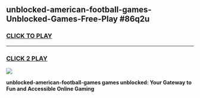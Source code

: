 
## unblocked-american-football-games-Unblocked-Games-Free-Play #86q2u
<h3>
<a href="https://us.freeplayer.one?title=unblocked-american-football-games&ref=9M">CLICK TO PLAY</a></h3>
<hr>

<h3>
<a href="https://us.freeplayer.one?title=unblocked-american-football-games&ref=9M">CLICK 2 PLAY</a>
  
</h3>

<a href="https://us.freeplayer.one?title=unblocked-american-football-games&ref=9M"><img src="https://clearcache.store/games.png"></a>


**unblocked-american-football-games games unblocked: Your Gateway to Fun and Accessible Online Gaming**
